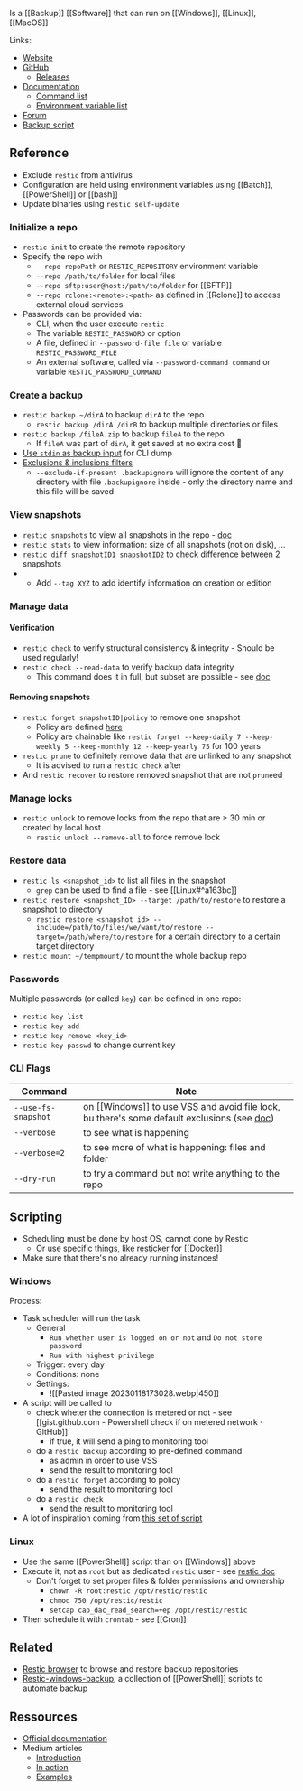 Is a [[Backup]] [[Software]] that can run on [[Windows]], [[Linux]], [[MacOS]]

Links: 
- [Website](https://restic.net/)
- [GitHub](https://github.com/restic/restic)
	- [Releases](https://github.com/restic/restic/releases)
- [Documentation](https://restic.readthedocs.io/en/stable/)
	- [Command list](https://restic.readthedocs.io/en/latest/manual_rest.html)
	- [Environment variable list](https://restic.readthedocs.io/en/latest/040_backup.html?#environment-variables)
- [Forum](https://forum.restic.net/)
- [Backup script](https://github.com/Chouffy/restic_backup_powershell_script/)
## Reference
- Exclude `restic` from antivirus
- Configuration are held using environment variables using [[Batch]], [[PowerShell]] or [[bash]]
- Update binaries using `restic self-update`
### Initialize a repo
- `restic init` to create the remote repository
- Specify the repo with
	- `--repo repoPath` or `RESTIC_REPOSITORY` environment variable
	- `--repo /path/to/folder` for local files
	- `--repo sftp:user@host:/path/to/folder` for [[SFTP]]
	- `--repo rclone:<remote>:<path>` as defined in [[Rclone]] to access external cloud services
- Passwords can be provided via:
	- CLI, when the user execute `restic`
	- The variable `RESTIC_PASSWORD` or option
	- A file, defined in `--password-file file` or variable `RESTIC_PASSWORD_FILE`
	- An external software, called via `--password-command command` or variable `RESTIC_PASSWORD_COMMAND`
### Create a backup 
- `restic backup ~/dirA` to backup `dirA` to the repo
	- `restic backup /dirA /dirB` to backup multiple directories or files
- `restic backup /fileA.zip` to backup `fileA` to the repo
	- If `fileA` was part of `dirA`, it get saved at no extra cost 🤯
- [Use `stdin` as backup input](https://restic.readthedocs.io/en/latest/040_backup.html#reading-data-from-stdin) for CLI dump
- [Exclusions & inclusions filters](https://restic.readthedocs.io/en/latest/040_backup.html#excluding-files)
	- `--exclude-if-present .backupignore` will ignore the content of any directory with file `.backupignore` inside - only the directory name and this file will be saved
### View snapshots
- `restic snapshots` to view all snapshots in the repo - [doc](https://restic.readthedocs.io/en/latest/045_working_with_repos.html#listing-all-snapshots)
- `restic stats` to view information: size of all snapshots (not on disk), ...
- `restic diff snapshotID1 snapshotID2` to check difference between 2 snapshots
- - Add `--tag XYZ` to add identify information on creation or edition
### Manage data
#### Verification 
- `restic check` to verify structural consistency & integrity - Should be used regularly!
- `restic check --read-data` to verify backup data integrity
	- This command does it in full, but subset are possible - see [doc](https://restic.readthedocs.io/en/stable/045_working_with_repos.html#checking-integrity-and-consistency)
#### Removing snapshots
- `restic forget snapshotID|policy` to remove one snapshot 
	- Policy are defined [here](https://restic.readthedocs.io/en/stable/060_forget.html#removing-snapshots-according-to-a-policy)
	- Policy are chainable like `restic forget --keep-daily 7 --keep-weekly 5 --keep-monthly 12 --keep-yearly 75` for 100 years
- `restic prune` to definitely remove data that are unlinked to any snapshot
	- It is advised to run a `restic check` after
- And `restic recover` to restore removed snapshot that are not `prune`ed
### Manage locks
- `restic unlock` to remove locks from the repo that are ≥ 30 min or created by local host
	- `restic unlock --remove-all` to force remove lock
### Restore data
- `restic ls <snapshot_id>` to list all files in the snapshot
	- `grep` can be used to find a file - see [[Linux#^a163bc]]
- `restic restore <snapshot_ID> --target /path/to/restore` to restore a snapshot to directory
	- `restic restore <snapshot id> --include=/path/to/files/we/want/to/restore --target=/path/where/to/restore` for a certain directory to a certain target directory
- `restic mount ~/tempmount/` to mount the whole backup repo
### Passwords
Multiple passwords (or called `key`) can be defined in one repo:
- `restic key list`
- `restic key add`
- `restic key remove <key_id>`
- `restic key passwd` to change current key
### CLI Flags

| Command             | Note                                                                                                                                                                                                          |
| ------------------- | ------------------------------------------------------------------------------------------------------------------------------------------------------------------------------------------------------------- |
| `--use-fs-snapshot` | on [[Windows]] to use VSS and avoid file lock, bu there's some default exclusions (see [doc](https://learn.microsoft.com/en-us/windows/win32/backup/registry-keys-for-backup-and-restore#filesnottosnapshot)) |
| `--verbose`         | to see what is happening                                                                                                                                                                                      |
| `--verbose=2`       | to see more of what is happening: files and folder                                                                                                                                                            |
| `--dry-run`         | to try a command but not write anything to the repo                                                                                                                                                           |
## Scripting
- Scheduling must be done by host OS, cannot done by Restic
	- Or use specific things, like [resticker](https://github.com/djmaze/resticker/) for [[Docker]]
- Make sure that there's no already running instances!
### Windows
Process:
- Task scheduler will run the task
	- General
		- `Run whether user is logged on or not` and `Do not store password`
		- `Run with highest privilege`
	- Trigger: every day
	- Conditions: none
	- Settings:
		- ![[Pasted image 20230118173028.webp|450]]
- A script will be called to
	- check wheter the connection is metered or not - see [[gist.github.com - Powershell check if on metered network · GitHub]]
		- if true, it will send a ping to monitoring tool
	- do a `restic backup` according to pre-defined command
		- as admin in order to use VSS
		- send the result to monitoring tool
	- do a `restic forget` according to policy
		- send the result to monitoring tool
	- do a `restic check`
		- send the result to monitoring tool
- A lot of inspiration coming from [this set of script](https://github.com/kmwoley/restic-windows-backup)
### Linux
- Use the same [[PowerShell]] script than on [[Windows]] above
- Execute it, not as `root` but as dedicated `restic` user - see [restic doc](https://restic.readthedocs.io/en/stable/080_examples.html#full-backup-without-root)
	- Don't forget to set proper files & folder permissions and ownership
		- `chown -R root:restic /opt/restic/restic`
		- `chmod 750 /opt/restic/restic`
		- `setcap cap_dac_read_search=+ep /opt/restic/restic`
- Then schedule it with `crontab` - see [[Cron]]
## Related
- [Restic browser](https://github.com/emuell/restic-browser) to browse and restore backup repositories
- [Restic-windows-backup](https://github.com/kmwoley/restic-windows-backup), a collection of [[PowerShell]] scripts to automate backup
## Ressources
- [Official documentation](https://restic.readthedocs.io/en/stable/)
- Medium articles
	- [Introduction](https://medium.com/codex/restic-backup-i-simple-and-beautiful-backups-bdbbc178669d)
	- [In action](https://medium.com/codex/restic-backup-ii-in-action-d8bad3d9e034)
	- [Examples](https://medium.com/codex/restic-backup-iv-real-life-examples-677b4734eb9)